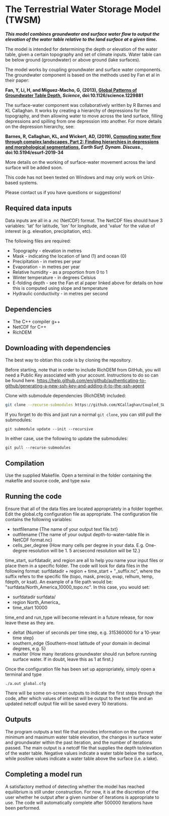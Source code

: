# The Terrestrial Water Storage Model (TWSM)

***This model combines groundwater and surface water flow to output the elevation of the water table relative to the land surface at a given time.***

The model is intended for determining the depth or elevation of the water table, given a certain topography and set of climate inputs. Water table can be below ground (groundwater) or above ground (lake surfaces). 

The model works by coupling groundwater and surface water components. The groundwater component is based on the methods used by Fan et al in their paper:

**Fan, Y, Li, H, and Miguez-Macho, G, (2013), [Global Patterns of Groundwater Table Depth](https://science.sciencemag.org/content/339/6122/940.abstract), *Science*, doi:10.1126/science.1229881**

The surface-water component was collaboratively written by R Barnes and KL Callaghan. It works by creating a hierarchy of depressions for the topography, and then allowing water to move across the land surface, filling depressions and spilling from one depression into another. For more details on the depression hierarchy, see:

**Barnes, R, Callaghan, KL, and Wickert, AD, (2019), [Computing water flow through complex landscapes, Part 2: Finding hierarchies in depressions and morphological segmentations](https://www.earth-surf-dynam-discuss.net/esurf-2019-34/), *Earth Surf. Dynam. Discuss.*, doi:10.5194/esurf-2019-34**

More details on the working of surface-water movement across the land surface will be added soon. 

This code has not been tested on Windows and may only work on Unix-based systems. 

Please contact us if you have questions or suggestions! 

## Required data inputs

Data inputs are all in a .nc (NetCDF) format. The NetCDF files should have 3 variables: 'lat' for latitude, 'lon' for longitude, and 'value' for the value of interest (e.g. elevation, precipitation, etc). 

The following files are required:
* Topography - elevation in metres
* Mask - indicating the location of land (1) and ocean (0)
* Precipitation - in metres per year
* Evaporation - in metres per year
* Relative humidity - as a proportion from 0 to 1
* Winter temperature - in degrees Celsius
* E-folding depth - see the Fan et al paper linked above for details on how this is computed using slope and temperature
* Hydraulic conductivity - in metres per second

## Dependencies

* The C++ compiler g++
* NetCDF for C++
* RichDEM

## Downloading with dependencies

The best way to obtian this code is by cloning the repository.

Before starting, note that in order to include RichDEM from GitHub, you will need a Public Key associated with your account. Instructions to do so can be found here.
https://help.github.com/en/github/authenticating-to-github/generating-a-new-ssh-key-and-adding-it-to-the-ssh-agent

Clone with submodule dependencies (RichDEM) included:
```sh
git clone --recurse-submodules https://github.com/KCallaghan/Coupled_SW_GW
```

If you forget to do this and just run a normal `git clone`, you can still pull the submodules:
```
git submodule update --init --recursive
```

In either case, use the following to update the submodules:
```
git pull --recurse-submodules
```

## Compilation
Use the supplied Makefile. Open a terminal in the folder containing the makefile and source code, and type
```make```

## Running the code
Ensure that all of the data files are located appropriately in a folder together. Edit the global.cfg configuration file as appropriate. The configuration file contains the following variables:

* textfilename       {The name of your output text file.txt}
* outfilename        {The name of your output depth-to-water-table file in NetCDF format.nc}
* cells_per_degree   {How many cells per degree in your data. E.g. One-degree resolution will be 1. 5 arcsecond resolution will be 12.}

time_start, surfdatadir, and region are all to help you name your input files or place them in a specific folder. The code will look for data files in the following format:
surfdatadir + region + time_start + "\_suffix.nc",
where the suffix refers to the specific file (topo, mask, precip, evap, relhum, temp, fdepth, or ksat). 
An example of a file path would be: "surfdata/North_America_10000_topo.nc".
In this case, you would set:

* surfdatadir        surfdata/
* region             North_America_
* time_start         10000

time_end and run_type will become relevant in a future release, for now leave these as they are. 

* deltat             {Number of seconds per time step, e.g. 315360000 for a 10-year time step}
* southern_edge      {Southern-most latitude of your domain in decimal degrees, e.g. 5}
* maxiter            {How many iterations groundwater should run before running surface water. If in doubt, leave this as 1 at first.}

Once the configuration file has been set up appropriately, simply open a terminal and type 
```
./a.out global.cfg
```
There will be some on-screen outputs to indicate the first steps through the code, after which values of interest will be output to the text file and an updated netcdf output file will be saved every 10 iterations. 

## Outputs
The program outputs a text file that provides information on the current minimum and maximum water table elevation, the changes in surface water and groundwater within the past iteration, and the number of iterations passed. 
The main output is a netcdf file that supplies the depth to/elevation of the water table. Negative values indicate a water table below the surface, while positive values indicate a water table above the surface (i.e. a lake). 

## Completing a model run
A satisfactory method of detecting whether the model has reached equilibrium is still under construction. For now, it is at the discretion of the user whether he output after a given number of iterations is appropriate to use. The code will automatically complete after 500000 iterations have been performed.
